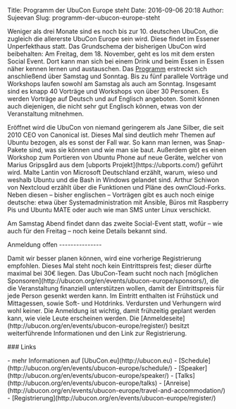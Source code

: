 Title: Programm der UbuCon Europe steht
Date: 2016-09-06 20:18
Author: Sujeevan
Slug: programm-der-ubucon-europe-steht

Weniger als drei Monate sind es noch bis zur 10. deutschen UbuCon, die
zugleich die allererste UbuCon Europe sein wird. Diese findet im Essener
Unperfekthaus statt. Das Grundschema der bisherigen UbuCon wird
beibehalten: Am Freitag, dem 18. November, geht es los mit dem ersten
Social Event. Dort kann man sich bei einem Drink und beim Essen in Essen
näher kennen lernen und austauschen. Das
[Programm](http://ubucon.org/en/events/ubucon-europe/schedule/)
erstreckt sich anschließend über Samstag und Sonntag. Bis zu fünf
parallele Vorträge und Workshops laufen sowohl am Samstag als auch am
Sonntag. Insgesamt sind es knapp 40 Vorträge und Workshops von über 30
Personen. Es werden Vorträge auf Deutsch und auf Englisch angeboten.
Somit können auch diejenigen, die nicht sehr gut Englisch können, etwas
von der Veranstaltung mitnehmen.

</p>
Eröffnet wird die UbuCon von niemand geringerem als Jane Silber, die
seit 2010 CEO von Canonical ist. Dieses Mal sind deutlich mehr Themen
auf Ubuntu bezogen, als es sonst der Fall war. So kann man lernen, was
Snap-Pakete sind, was sie können und wie man sie baut. Außerdem gibt es
einen Workshop zum Portieren von Ubuntu Phone auf neue Geräte, welcher
von Marius Gripsgård aus dem [ubports Projekt](https://ubports.com/)
geführt wird. Malte Lantin von Microsoft Deutschland erzählt, warum,
wieso und weshalb Ubuntu und die Bash in Windows gelandet sind. Arthur
Schiwon von Nextcloud erzählt über die Funktionen und Pläne des
ownCloud-Forks. Neben diesen – bisher englischen – Vorträgen gibt es
auch noch einige deutsche: etwa über Systemadministration mit Ansible,
Büros mit Raspberry Pis und Ubuntu MATE oder auch wie man SMS unter
Linux verschickt.

</p>
Am Samstag Abend findet dann das zweite Social-Event statt, wofür – wie
auch für den Freitag – noch keine Details bekannt sind.

</p>
Anmeldung offen
---------------

</p>
Damit wir besser planen können, wird eine vorherige Registrierung
empfohlen. Dieses Mal steht noch kein Eintrittspreis fest; dieser dürfte
maximal bei 30€ liegen. Das UbuCon-Team sucht noch nach [möglichen
Sponsoren](http://ubucon.org/en/events/ubucon-europe/sponsors/), die die
Veranstaltung finanziell unterstützen wollen, damit der Eintrittspreis
für jede Person gesenkt werden kann. Im Eintritt enthalten ist Frühstück
und Mittagessen, sowie Soft- und Hotdrinks. Verdursten und Verhungern
wird wohl keiner. Die Anmeldung ist wichtig, damit frühzeitig geplant
werden kann, wie viele Leute erscheinen werden. Die
[Anmeldeseite](http://ubucon.org/en/events/ubucon-europe/register/)
besitzt weiterführende Informationen und den Link zur Registrierung.

</p>
### Links

</p>
-   mehr Informationen auf [UbuCon.eu](http://ubucon.eu)
-   [Schedule](http://ubucon.org/en/events/ubucon-europe/schedule/)
-   [Speaker](http://ubucon.org/en/events/ubucon-europe/speaker/)
-   [Talks](http://ubucon.org/en/events/ubucon-europe/talks)
-   [Anreise](http://ubucon.org/en/events/ubucon-europe/travel-and-accommodation/)
-   [Registrierung](http://ubucon.org/en/events/ubucon-europe/register/)
    </p>
    <p>

</p>

